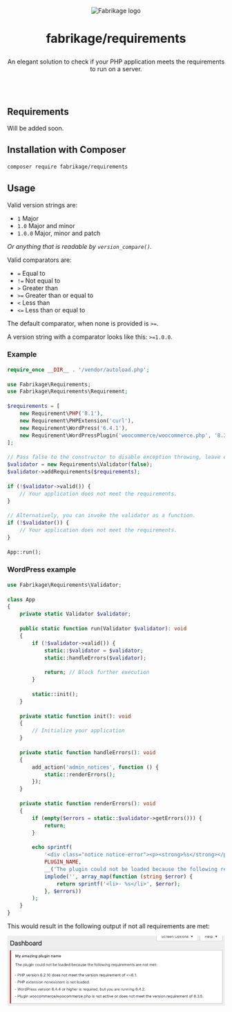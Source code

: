 <p align="center"><picture>
  <source media="(prefers-color-scheme: dark)" srcset="https://fabrikage.nl/assets/img/logo-alt.svg">
  <img alt="Fabrikage logo" src="https://fabrikage.nl/assets/img/logo.svg">
</picture></p>

# <p align="center">fabrikage/requirements</p>

<p align="center">An elegant solution to check if your PHP application meets the requirements to run on a server.</p>

\
&nbsp;

## Requirements

Will be added soon.

## Installation with Composer

```bash
composer require fabrikage/requirements
```

## Usage

Valid version strings are:
- `1` Major
- `1.0` Major and minor
- `1.0.0` Major, minor and patch

*Or anything that is readable by `version_compare()`.*

Valid comparators are:
- `=` Equal to
- `!=` Not equal to
- `>` Greater than
- `>=` Greater than or equal to
- `<` Less than
- `<=` Less than or equal to

The default comparator, when none is provided is `>=`.

A version string with a comparator looks like this: `>=1.0.0`.

### Example

```php
require_once __DIR__ . '/vendor/autoload.php';

use Fabrikage\Requirements;
use Fabrikage\Requirements\Requirement;

$requirements = [
    new Requirement\PHP('8.1'),
    new Requirement\PHPExtension('curl'),
    new Requirement\WordPress('6.4.1'),
    new Requirement\WordPressPlugin('woocommerce/woocommerce.php', '8.3.1'),
];

// Pass false to the constructor to disable exception throwing, leave empty to enable.
$validator = new Requirements\Validator(false);
$validator->addRequirements($requirements);

if (!$validator->valid()) { 
    // Your application does not meet the requirements.
}

// Alternatively, you can invoke the validator as a function.
if (!$validator()) {
    // Your application does not meet the requirements.
}

App::run();
```

### WordPress example
```php
use Fabrikage\Requirements\Validator;

class App
{
    private static Validator $validator;

    public static function run(Validator $validator): void
    {
        if (!$validator->valid()) {
            static::$validator = $validator;
            static::handleErrors($validator);

            return; // Block further execution
        }

        static::init();
    }

    private static function init(): void
    {
        // Initialize your application
    }

    private static function handleErrors(): void
    {
        add_action('admin_notices', function () {
            static::renderErrors();
        });
    }

    private static function renderErrors(): void
    {
        if (empty($errors = static::$validator->getErrors())) {
            return;
        }

        echo sprintf(
            '<div class="notice notice-error"><p><strong>%s</strong></p><p>%s</p><ul>%s</ul></div></p>',
            PLUGIN_NAME,
            __('The plugin could not be loaded because the following requirements are not met:', 'plugin-name'),
            implode('', array_map(function (string $error) {
                return sprintf('<li>- %s</li>', $error);
            }, $errors))
        );
    }
}
```

This would result in the following output if not all requirements are met:

![WordPress notification](screenshot.png)